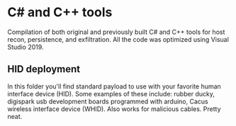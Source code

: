 # C# and C++ tools
Compilation of both original and previously built C# and C++ tools for host recon, persistence, and exfiltration. All the code was optimized using Visual Studio 2019.

## HID deployment
In this folder you'll find standard payload to use with your favorite human interface device (HID). Some examples of these include: rubber ducky, digispark usb development boards programmed with arduino, Cacus wireless interface device (WHID). Also works for malicious cables. Pretty neat. 
